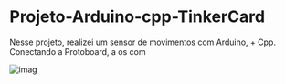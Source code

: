 # Projeto-Arduino-cpp-TinkerCard
 
  Nesse projeto, realizei um sensor de movimentos com Arduino, + Cpp. Conectando a Protoboard, a os com
  
![imag](https://github.com/user-attachments/assets/a318b6ee-bb10-40b8-add4-95fb8471fec1)
